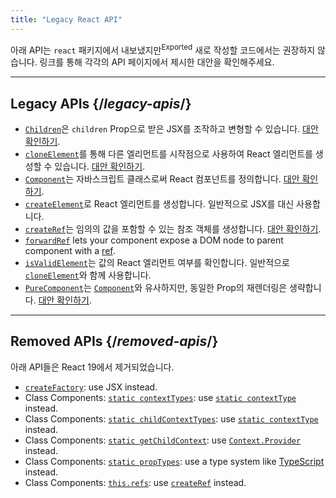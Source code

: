 ```yaml
---
title: "Legacy React API"
---
```


<Intro>

아래 API는 `react` 패키지에서 내보냈지만<sup>Exported</sup> 새로 작성할 코드에서는 권장하지 않습니다. 링크를 통해 각각의 API 페이지에서 제시한 대안을 확인해주세요.

</Intro>

---

## Legacy APIs {/*legacy-apis*/}

* [`Children`](/reference/react/Children)은 `children` Prop으로 받은 JSX를 조작하고 변형할 수 있습니다. [대안 확인하기](/reference/react/Children#alternatives).
* [`cloneElement`](/reference/react/cloneElement)를 통해 다른 엘리먼트를 시작점으로 사용하여 React 엘리먼트를 생성할 수 있습니다. [대안 확인하기](/reference/react/cloneElement#alternatives).
* [`Component`](/reference/react/Component)는 자바스크립트 클래스로써 React 컴포넌트를 정의합니다. [대안 확인하기](/reference/react/Component#alternatives).
* [`createElement`](/reference/react/createElement)로 React 엘리먼트를 생성합니다. 일반적으로 JSX를 대신 사용합니다.
* [`createRef`](/reference/react/createRef)는 임의의 값을 포함할 수 있는 참조 객체를 생성합니다. [대안 확인하기](/reference/react/createRef#alternatives).
* [`forwardRef`](/reference/react/forwardRef) lets your component expose a DOM node to parent component with a [ref](/learn/manipulating-the-dom-with-refs).
* [`isValidElement`](/reference/react/isValidElement)는 값의 React 엘리먼트 여부를 확인합니다. 일반적으로 [`cloneElement`](/reference/react/cloneElement)와 함께 사용합니다.
* [`PureComponent`](/reference/react/PureComponent)는 [`Component`](/reference/react/Component)와 유사하지만, 동일한 Prop의 재렌더링은 생략합니다. [대안 확인하기](/reference/react/PureComponent#alternatives).

---

## Removed APIs {/*removed-apis*/}

아래 API들은 React 19에서 제거되었습니다.

* [`createFactory`](https://18.react.dev/reference/react/createFactory): use JSX instead.
* Class Components: [`static contextTypes`](https://18.react.dev//reference/react/Component#static-contexttypes): use [`static contextType`](#static-contexttype) instead.
* Class Components: [`static childContextTypes`](https://18.react.dev//reference/react/Component#static-childcontexttypes): use [`static contextType`](#static-contexttype) instead.
* Class Components: [`static getChildContext`](https://18.react.dev//reference/react/Component#getchildcontext): use [`Context.Provider`](/reference/react/createContext#provider) instead.
* Class Components: [`static propTypes`](https://18.react.dev//reference/react/Component#static-proptypes): use a type system like [TypeScript](https://www.typescriptlang.org/) instead.
* Class Components: [`this.refs`](https://18.react.dev//reference/react/Component#refs): use [`createRef`](/reference/react/createRef) instead.

